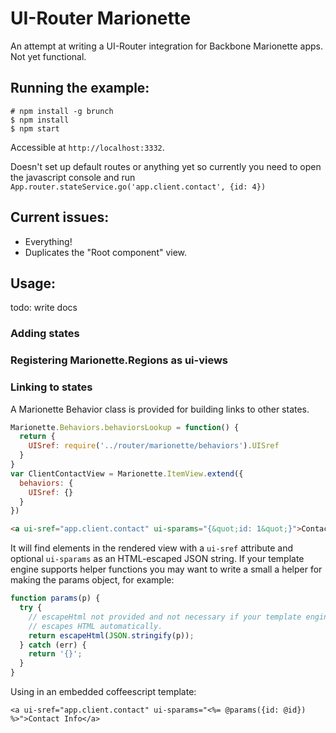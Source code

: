 # UI-Router Marionette

An attempt at writing a UI-Router integration for Backbone Marionette apps. Not yet functional.

## Running the example:
```
# npm install -g brunch
$ npm install
$ npm start
```
Accessible at `http://localhost:3332`.

Doesn't set up default routes or anything yet so currently you need to open the javascript console and run `App.router.stateService.go('app.client.contact', {id: 4})`

## Current issues:
- Everything!
- Duplicates the "Root component" view.



## Usage:
todo: write docs

### Adding states

### Registering Marionette.Regions as ui-views

### Linking to states
A Marionette Behavior class is provided for <a> building links to other states.

```javascript
Marionette.Behaviors.behaviorsLookup = function() {
  return {
    UISref: require('../router/marionette/behaviors').UISref
  }
}
var ClientContactView = Marionette.ItemView.extend({
  behaviors: {
    UISref: {}
  }
})
```
```html
<a ui-sref="app.client.contact" ui-sparams="{&quot;id: 1&quot;}">Contact Info</a>
```

It will find elements in the rendered view with a `ui-sref` attribute and
optional `ui-sparams` as an HTML-escaped JSON string. If your template engine
supports helper functions you may want to write a small a helper for making the
params object, for example:
```javascript
function params(p) {
  try {
    // escapeHtml not provided and not necessary if your template engine
    // escapes HTML automatically.
    return escapeHtml(JSON.stringify(p));
  } catch (err) {
    return '{}';
  }
}
```
Using in an embedded coffeescript template:
```erb
<a ui-sref="app.client.contact" ui-sparams="<%= @params({id: @id}) %>">Contact Info</a>
```
